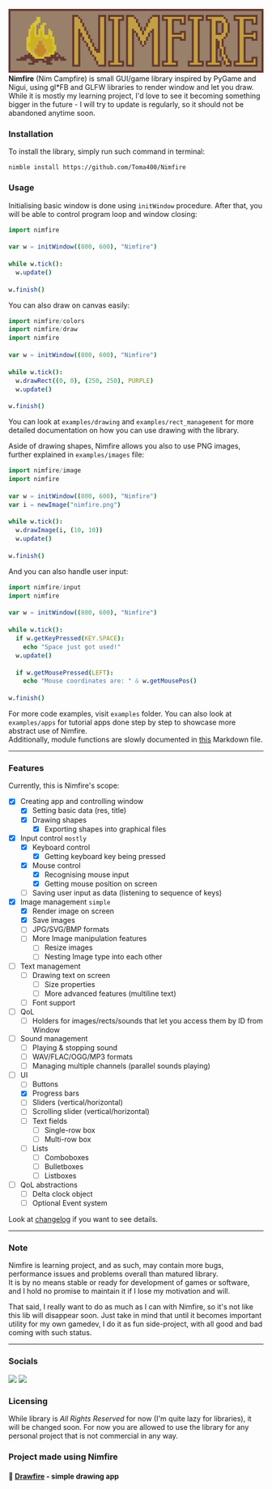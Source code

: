 ![](banner.png)
**Nimfire** (Nim Campfire) is small GUI/game library inspired by PyGame and Nigui,
using gl*FB and GLFW libraries to render window and let you draw.  
While it is mostly my learning project, I'd love to see it becoming something bigger
in the future - I will try to update is regularly, so it should not be abandoned
anytime soon.

### Installation
To install the library, simply run such command in terminal:
```
nimble install https://github.com/Toma400/Nimfire
```

### Usage
Initialising basic window is done using `initWindow` procedure. After that, you will
be able to control program loop and window closing:
```nim
import nimfire

var w = initWindow((800, 600), "Nimfire")

while w.tick():
  w.update()

w.finish()
```

You can also draw on canvas easily:
```nim
import nimfire/colors
import nimfire/draw
import nimfire

var w = initWindow((800, 600), "Nimfire")

while w.tick():
  w.drawRect((0, 0), (250, 250), PURPLE)
  w.update()

w.finish()
```
You can look at `examples/drawing` and `examples/rect_management` for more detailed
documentation on how you can use drawing with the library.

Aside of drawing shapes, Nimfire allows you also to use PNG images, further explained
in `examples/images` file:
```nim
import nimfire/image
import nimfire

var w = initWindow((800, 600), "Nimfire")
var i = newImage("nimfire.png")

while w.tick():
  w.drawImage(i, (10, 10))
  w.update()
  
w.finish()
```
And you can also handle user input:
```nim
import nimfire/input
import nimfire

var w = initWindow((800, 600), "Nimfire")

while w.tick():
  if w.getKeyPressed(KEY.SPACE):
    echo "Space just got used!"
  w.update()
  
  if w.getMousePressed(LEFT):
    echo "Mouse coordinates are: " & w.getMousePos()
  
w.finish()
```
For more code examples, visit `examples` folder. You can also look at `examples/apps`
for tutorial apps done step by step to showcase more abstract use of Nimfire.  
Additionally, module functions are slowly documented in [this](examples/functions.md)
Markdown file.

---
### Features
Currently, this is Nimfire's scope:
- [x] Creating app and controlling window
  - [x] Setting basic data (res, title) 
  - [x] Drawing shapes
    - [x] Exporting shapes into graphical files
- [x] Input control `mostly`
  - [x] Keyboard control
    - [x] Getting keyboard key being pressed
  - [x] Mouse control
    - [x] Recognising mouse input
    - [x] Getting mouse position on screen
  - [ ] Saving user input as data (listening to sequence of keys)
- [x] Image management `simple`
  - [x] Render image on screen
  - [x] Save images
  - [ ] JPG/SVG/BMP formats
  - [ ] More Image manipulation features
    - [ ] Resize images
    - [ ] Nesting Image type into each other
- [ ] Text management
  - [ ] Drawing text on screen
    - [ ] Size properties
    - [ ] More advanced features (multiline text)
  - [ ] Font support
- [ ] QoL
  - [ ] Holders for images/rects/sounds that let you access them by ID from Window
  <!-- use .mitems() for iterating over loop while making vars mutable
       can be pretty beneficial for iterating over holder items -->
- [ ] Sound management
  - [ ] Playing & stopping sound
  - [ ] WAV/FLAC/OGG/MP3 formats
  - [ ] Managing multiple channels (parallel sounds playing)
- [ ] UI
  - [ ] Buttons
  - [x] Progress bars
  - [ ] Sliders (vertical/horizontal)
  - [ ] Scrolling slider (vertical/horizontal)
  - [ ] Text fields
    - [ ] Single-row box
    - [ ] Multi-row box
  - [ ] Lists
    - [ ] Comboboxes
    - [ ] Bulletboxes
    - [ ] Listboxes
- [ ] QoL abstractions
  - [ ] Delta clock object
  - [ ] Optional Event system

Look at [changelog](changelog.md) if you want to see details.

---
### Note
Nimfire is learning project, and as such, may contain more bugs, performance issues
and problems overall than matured library.  
It is by no means stable or ready for development of games or software, and I hold
no promise to maintain it if I lose my motivation and will.

That said, I really want to do as much as I can with Nimfire, so it's not like this
lib will disappear soon. Just take in mind that until it becomes important utility
for my own gamedev, I do it as fun side-project, with all good and bad coming with
such status.

---
### Socials

<tr>
        <td colspan="2" align="center">
            <a href="https://linktr.ee/toma400"><img src="https://img.shields.io/badge/%20-Linktree%20-108931?style=plastic&logo=appveyor"></a>
            <a href="https://discord.gg/GbTw9KqnrE"><img src="https://img.shields.io/discord/842338281692725268?color=AA16D1&label=%20&logo=Discord&logoColor=DDD4EA&style=plastic"></a>
        </td>
</tr>

### Licensing
While library is *All Rights Reserved* for now (I'm quite lazy for libraries), it will
be changed soon. For now you are allowed to use the library for any personal project
that is not commercial in any way.

### Project made using Nimfire
#### 🎨 [Drawfire](https://github.com/Toma400/Drawfire) - simple drawing app

<!-- TODO
  - nested rects (for GUI)
    // - I'd say it should be exactly 'ref of Rect' with new addition being
         dict/list of rects inside & special drawing system that calls drawing
         of inside rects afterwards and with relative position
    // - a way to nest Rects inside Rects? (needs adjusting matrix accordingly)
  - simplegui button
  - simplegui progress bar
  - text using Pixie's "fillText" with possibility to have clear borders
    (https://github.com/treeform/pixie/tree/523b364fcaa288d23ecb3f34c795da97d3637117#text)
    + look at textspans, as they would be neat both for Nimfire & MarXDown
      (https://github.com/treeform/pixie/tree/523b364fcaa288d23ecb3f34c795da97d3637117#text-spans)

  - resize image
  - jpg & svg & bmp formats supported?

  - creating button (nimfire/ui) that is manageable?
    - creating 'buttons' element in Window that button can subscribe to?
      this way you could not need variables to be passed, as you would
      simply manage it by calling from Window object by ID or sth
  - getting sound and letting it play (possibly on several channels, so they
    can be played together and managed by it?)
    ::: https://github.com/oprypin/nim-csfml
    ::: https://github.com/treeform/openal (pure Nim!)
    ::: https://github.com/treeform/slappy (OpenAL wrapper? More C!)
  - holders for Image, Rect and other elements via either Window or
    separate structure? Would work as Table of [ID:str, T] and could
    handle objects for further reference
-->